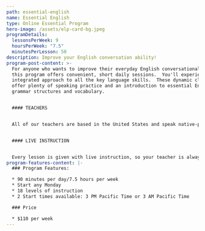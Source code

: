 ```yaml
---
path: essential-english
name: Essential English
type: Online Essential Program
hero-image: /assets/elp-card-bg.jpeg
programDetails:
  lessonsPerWeek: 9
  hoursPerWeek: "7.5"
  minutesPerLesson: 50
description: Improve your English conversation ability!
program-post-content: >-
  For anyone who wants to improve their everyday English conversational ability,
  this program offers convenient, short daily sessions.  You'll experience an
  integrated approach to all the key language skills.  These dynamic classes
  offer plenty of speaking practice and an introduction to essential English
  grammar structures and vocabulary.


  #### TEACHERS


  All of our teachers are based in the United States and speak native-proficient level English. Every teacher has a TEFL Certificate or Master's Degree and extensive instructional experience.


  #### LIVE INSTRUCTION


  Every lesson is given with live instruction, so your teacher is always there to provide feedback and correction. You'll meet and practice with students from around the world as you improve your English skills together!
program-features-content: |-
  ### Program Features:

  * 90 minutes per day/7.5 hours per week
  * Start any Monday 
  * 18 levels of instruction
  * 2 Start times available: 3 PM Pacific Time or 3 AM Pacific Time

  ### Price

  * $110 per week
---
```

